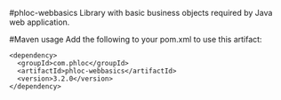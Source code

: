#phloc-webbasics
Library with basic business objects required by Java web application.

#Maven usage
Add the following to your pom.xml to use this artifact:
```
<dependency>
  <groupId>com.phloc</groupId>
  <artifactId>phloc-webbasics</artifactId>
  <version>3.2.0</version>
</dependency>
```
